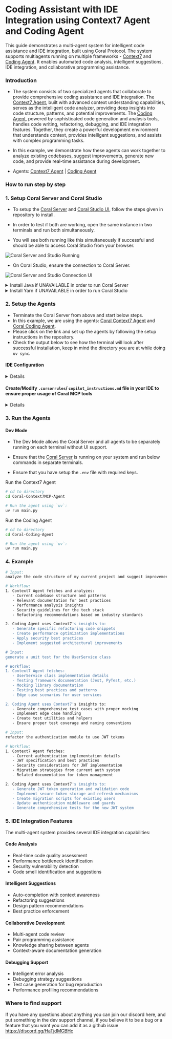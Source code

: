 # Coding Assistant with IDE Integration using Context7 Agent and Coding Agent

This guide demonstrates a multi-agent system for intelligent code assistance and IDE integration, built using Coral Protocol. The system supports multiagents running on multiple frameworks - [Context7](https://github.com/Coral-Protocol/Coral-Context7MCP-Agent) and [Coding Agent](https://github.com/Coral-Protocol/Coral-Coding-Agent). It enables automated code analysis, intelligent suggestions, IDE integration, and collaborative programming assistance.


### Introduction

- The system consists of two specialized agents that collaborate to provide comprehensive coding assistance and IDE integration. The [Context7 Agent](https://github.com/Coral-Protocol/Coral-Context7MCP-Agent), built with advanced context understanding capabilities, serves as the intelligent code analyzer, providing deep insights into code structure, patterns, and potential improvements. The [Coding Agent](https://github.com/Coral-Protocol/Coral-Coding-Agent), powered by sophisticated code generation and analysis tools, handles code writing, refactoring, debugging, and IDE integration features. Together, they create a powerful development environment that understands context, provides intelligent suggestions, and assists with complex programming tasks.

- In this example, we demonstrate how these agents can work together to analyze existing codebases, suggest improvements, generate new code, and provide real-time assistance during development.

- Agents: [Context7 Agent](https://github.com/Coral-Protocol/Coral-Context7MCP-Agent) | [Coding Agent](https://github.com/Coral-Protocol/Coral-Coding-Agent)


### How to run step by step

### 1. Setup Coral Server and Coral Studio

- To setup the [Coral Server](https://github.com/Coral-Protocol/coral-server) and [Coral Studio UI](https://github.com/Coral-Protocol/coral-studio), follow the steps given in repository to install.

- In order to test if both are working, open the same instance in two terminals and run both simultaneously.

- You will see both running like this simultaneously if successful and should be able to access Coral Studio from your browser.

![Coral Server and Studio Running](https://github.com/Coral-Protocol/Coral-RaiseYourHack-Guide/blob/main/images/server-studio.png)

- On Coral Studio, ensure the connection to Coral Server.

![Coral Server and Studio Connection UI](https://github.com/Coral-Protocol/Coral-RaiseYourHack-Guide/blob/main/images/coral-connection.png)

<details>

<summary>Install Java if UNAVAILABLE in order to run Coral Server</summary>

Install Java

```bash

# Apt update
sudo apt update

# Install the JDK
sudo apt install openjdk-17-jdk

# Check version
java -version
```

Run Coral Server

```bash

./gradlew run

```

</details>

<details>

<summary>Install Yarn if UNAVAILABLE in order to run Coral Studio</summary>

Install Yarn

```bash
# Download and install nvm:
curl -o- https://raw.githubusercontent.com/nvm-sh/nvm/v0.40.3/install.sh | bash

# in lieu of restarting the shell
\. "$HOME/.nvm/nvm.sh"

# Download and install Node.js:
nvm install 22

# Verify the Node.js version:
node -v # Should print "v22.17.0".
nvm current # Should print "v22.17.0".

# Download and install Yarn:
corepack enable yarn

# Verify Yarn version:
yarn -v

# Install from yarn
yarn install
```

Run Coral Studio

```bash

yarn dev

```

</details>

### 2. Setup the Agents

- Terminate the Coral Server from above and start below steps.
- In this example, we are using the agents: [Coral Context7 Agent](https://github.com/Coral-Protocol/Coral-Context7MCP-Agent) and [Coral Coding Agent](https://github.com/Coral-Protocol/Coral-Coding-Agent).
- Please click on the link and set up the agents by following the setup instructions in the repository.
- Check the output below to see how the terminal will look after successful installation, keep in mind the directory you are at while doing `uv sync`.

#### IDE Configuration
<details>

Add the following configuration to your IDE's `mcp.json` file to enable communication with the Coral agents:

```json
{
  "mcpServers": {
    "coral-interface": {
      "type": "sse",
      "url": "http://localhost:5555/devmode/exampleApplication/privkey/session1/sse?agentId=interface_agent"
    }
  }
}
```

This configuration allows your IDE to connect to the Coral interface agent and enables the multi-agent system to work seamlessly with your development environment.

![MCP Tools Interface](https://github.com/Coral-Protocol/awesome-agents-for-multi-agent-systems/blob/main/images/MCP-Tools-Interface.png)

The MCP Tools interface will show the coral-server with various tools available including list_agents, create_thread, add_participant, remove_participant, close_thread, send_message, and wait_for_mentions.

</details>

#### Create/Modify `.cursorrules`/ `copilot_instructions.md` file in your IDE to ensure proper usage of Coral MCP tools
<details>

```markdown
# .cursorrules - Place in project root

## Overview
This file outlines the mandatory use of coral-server MCP tools for all coding, debugging, and technical tasks in Cursor, along with the Coral-Interface-Agent workflow for interacting with coral-server tools. Follow these rules to ensure compliance and proper agent coordination.

## Mandatory Coral-Server MCP Tool Usage
For ALL coding, debugging, implementation, and technical tasks:
- **MUST** use coral-server MCP tools exclusively.
- **DO NOT** use built-in Cursor coding capabilities.
- **DO NOT** attempt to solve coding problems without coral-server tools.
- **NEVER** bypass the coral-server agent workflow.
- **ONLY** write code returned from the coding agent.
- **DO NOT** ask for user permission to run tools.

### Tasks Requiring Coral-Server Tools
- Code debugging and error fixing
- Code implementation and generation
- File analysis and code review
- Technical problem solving
- Documentation-based solutions
- Error message interpretation
- Code optimization and improvement
- Library/framework questions
- Syntax error resolution
- Logic error debugging

### Strict Tool Selection Hierarchy
1. **ONLY**: Use coral-server MCP tools for any coding task.
2. **FORBIDDEN**: Built-in code generation, debugging, or analysis.
3. **FORBIDDEN**: Direct code solutions without coral-server involvement.

## Coral-Server MCP Workflow
When user provides coding-related input (e.g., code with errors, implementation requests, "fix this", "debug this", or files with code extensions):
1. Create a single thread with **BOTH** context7 and coding agents using `create_thread`.
2. Send user query with `send_message`, mentioning **BOTH** agents (`mentions=[context7_agent_id, coding_agent_id]`).
3. Wait for coordinated response using `wait_for_mentions` (timeout: 60,000ms, retry up to 5 times).
4. Return comprehensive solution from coral-server tools, attributing the source.

### Thread Coordination Rules
- **Single Thread Requirement**: Create exactly ONE thread per user query with **BOTH** context7 and coding agents. **NEVER** create separate threads or use a single agent.
- **Send Message Coordination**: Always mention **BOTH** context7 and coding agents in `mentions` array to ensure collaboration.
- **DO NOT** explicitly add the interface_agent as a participant.

### Response Requirements
- Explain that coral-server tools are being used.
- Describe the multi-agent workflow (interface → context7 → coding agent).
- Include source attribution from coral-server response.
- Never provide direct coding solutions outside coral-server tools.

## Coral-Interface-Agent Workflow
1. Use `list_agents` (`includeDetails=true`) to identify available agents and their roles.
2. Analyze user input to determine intent and required tools/agents.
3. For Coral Server info requests (e.g., agent status), use tools directly to retrieve and return information.
4. For coding/technical tasks:
   - Create a thread with `create_thread` (`threadName`: unique name, `participantIds`: include context7 and coding agent IDs).
   - Add agents to thread if needed using `add_participant`.
   - Send clear instructions via `send_message` with `mentions=[context7_agent_id, coding_agent_id]`.
   - Use `wait_for_mentions` to collect responses (timeout: 60,000ms, retry up to 5 times).
   - Compile responses into a final answer.
5. Return the answer or error to the user, even if no response is received.

## Available Coral Tools
- `list_agents`: List registered agents. Args: `includeDetails` (boolean, required).
- `create_thread`: Create a thread. Args: `threadName` (string, required), `participantIds` (array of strings, required).
- `add_participant`: Add agent to thread. Args: `threadId` (string, required), `participantId` (string, required).
- `remove_participant`: Remove agent from thread. Args: `threadId` (string, required), `participantId` (string, required).
- `close_thread`: Close thread. Args: `threadId` (string, required), `summary` (string, required).
- `send_message`: Send message to thread. Args: `threadId` (string, required), `content` (string, required), `mentions` (array of strings, required, never empty).
- `wait_for_mentions`: Wait for agent responses. Args: `timeoutMs` (number, required, default: 60,000ms, range: 0-60,000ms).

## Why Coral-Server?
Coral-server provides superior results through:
- Real-time documentation access (context7 agent).
- Specialized coding expertise (coding agent).
- Multi-agent collaboration for comprehensive solutions.
- Current library knowledge and best practices.
- Proper thread coordination with context7 and coding agents.

## Example Usage
**Wrong**: Directly fixing code or providing solutions.
**Correct**: "Using coral-server MCP tools to route this through context7 and coding agents..."
**Wrong**: Creating separate threads or mentioning agents individually.
**Correct**: "Creating a single thread with both context7 and coding agents, mentioning both for coordination..."
```
</details>

### 3. Run the Agents

#### Dev Mode

- The Dev Mode allows the Coral Server and all agents to be separately running on each terminal without UI support.

- Ensure that the [Coral Server](https://github.com/Coral-Protocol/coral-server) is running on your system and run below commands in separate terminals.

- Ensure that you have setup the `.env` file with required keys.

Run the Context7 Agent

```bash
# cd to directory
cd Coral-Context7MCP-Agent

# Run the agent using `uv`:
uv run main.py
```

Run the Coding Agent

```bash
# cd to directory
cd Coral-Coding-Agent

# Run the agent using `uv`:
uv run main.py
```

### 4. Example

```bash
# Input:
analyze the code structure of my current project and suggest improvements

# Workflow:
1. Context7 Agent fetches and analyzes:
   - Current codebase structure and patterns
   - Relevant documentation for best practices
   - Performance analysis insights
   - Security guidelines for the tech stack
   - Refactoring recommendations based on industry standards

2. Coding Agent uses Context7's insights to:
   - Generate specific refactoring code snippets
   - Create performance optimization implementations
   - Apply security best practices
   - Implement suggested architectural improvements

# Input:
generate a unit test for the UserService class

# Workflow:
1. Context7 Agent fetches:
   - UserService class implementation details
   - Testing framework documentation (Jest, PyTest, etc.)
   - Mocking library documentation
   - Testing best practices and patterns
   - Edge case scenarios for user services

2. Coding Agent uses Context7's insights to:
   - Generate comprehensive test cases with proper mocking
   - Implement edge case handling
   - Create test utilities and helpers
   - Ensure proper test coverage and naming conventions

# Input:
refactor the authentication module to use JWT tokens

# Workflow:
1. Context7 Agent fetches:
   - Current authentication implementation details
   - JWT specification and best practices
   - Security considerations for JWT implementation
   - Migration strategies from current auth system
   - Related documentation for token management

2. Coding Agent uses Context7's insights to:
   - Generate JWT token generation and validation code
   - Implement secure token storage and refresh mechanisms
   - Create migration scripts for existing users
   - Update authentication middleware and guards
   - Generate comprehensive tests for the new JWT system
```

### 5. IDE Integration Features

The multi-agent system provides several IDE integration capabilities:

#### Code Analysis
- Real-time code quality assessment
- Performance bottleneck identification
- Security vulnerability detection
- Code smell identification and suggestions

#### Intelligent Suggestions
- Auto-completion with context awareness
- Refactoring suggestions
- Design pattern recommendations
- Best practice enforcement

#### Collaborative Development
- Multi-agent code review
- Pair programming assistance
- Knowledge sharing between agents
- Context-aware documentation generation

#### Debugging Support
- Intelligent error analysis
- Debugging strategy suggestions
- Test case generation for bug reproduction
- Performance profiling recommendations

### Where to find support

If you have any questions about anything you can join our discord here, and put something in the dev support channel, if you believe it to be a bug or a feature that you want you can add it as a github issue https://discord.gg/HaTjdMGBHc